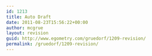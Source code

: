 ```yaml
---
id: 1213
title: Auto Draft
date: 2011-08-23T15:56:22+00:00
author: mcgrue
layout: revision
guid: http://www.egometry.com/gruedorf/1209-revision/
permalink: /gruedorf/1209-revision/
---
```

